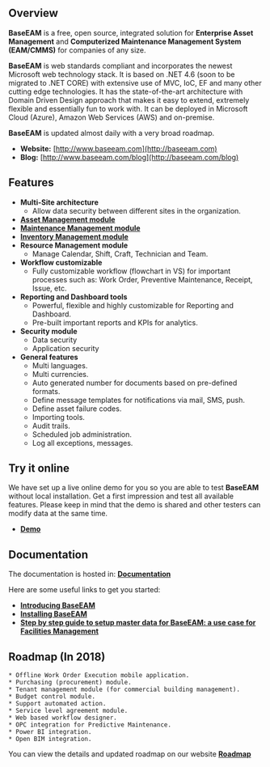 ## Overview

**BaseEAM** is a free, open source, integrated solution for **Enterprise Asset Management** and **Computerized Maintenance Management System (EAM/CMMS)** for companies of any size. 

**BaseEAM** is web standards compliant and incorporates the newest Microsoft web technology stack. It is based on .NET 4.6 (soon to be migrated to .NET CORE) with extensive use of MVC, IoC, EF and many other cutting edge technologies. It has the state-of-the-art architecture with Domain Driven Design approach that makes it easy to extend, extremely flexible and essentially fun to work with. It can be deployed in Microsoft Cloud (Azure), Amazon Web Services (AWS) and on-premise.

**BaseEAM** is updated almost daily with a very broad roadmap.

* **Website:** [http://www.baseeam.com](http://baseeam.com)
* **Blog:** [http://www.baseeam.com/blog](http://baseeam.com/blog)

## Features

* **Multi-Site architecture**
    * Allow data security between different sites in the organization.
* [**Asset Management module**](http://baseeam.com/Home/AssetManagement)
* [**Maintenance Management module**](http://baseeam.com/Home/MaintenanceManagement)
* [**Inventory Management module**](http://baseeam.com/Home/InventoryManagement)
* **Resource Management module**
    * Manage Calendar, Shift, Craft, Technician and Team.
* **Workflow customizable**
    * Fully customizable workflow (flowchart in VS) for important processes such as: Work Order, Preventive Maintenance, Receipt, Issue, etc.
* **Reporting and Dashboard tools**
    * Powerful, flexible and highly customizable for Reporting and Dashboard.
    * Pre-built important reports and KPIs for analytics.
* **Security module**
    * Data security
    * Application security
* **General features**
    * Multi languages.
    * Multi currencies.
    * Auto generated number for documents based on pre-defined formats.
    * Define message templates for notifications via mail, SMS, push.
    * Define asset failure codes.
    * Importing tools.
    * Audit trails.   
    * Scheduled job administration.
    * Log all exceptions, messages.

## Try it online

We have set up a live online demo for you so you are able to test **BaseEAM** without local installation. Get a first impression and test all available features. Please keep in mind that the demo is shared and other testers can modify data at the same time.

* [**Demo**](http://app.baseeam.com)

## Documentation

The documentation is hosted in: [**Documentation**](https://baseeam.atlassian.net/wiki/spaces/Baseeamv1/pages)

Here are some useful links to get you started:

* [**Introducing BaseEAM**](https://baseeam.atlassian.net/wiki/spaces/Baseeamv1/pages/39714817/Introducing+BaseEAM)
* [**Installing BaseEAM**](https://baseeam.atlassian.net/wiki/spaces/Baseeamv1/pages/22904902/Installing+BaseEAM)
* [**Step by step guide to setup master data for BaseEAM: a use case for Facilities Management**](https://baseeam.atlassian.net/wiki/spaces/Baseeamv1/pages/81723413/Step+by+step+guide+to+setup+master+data+for+BaseEAM+a+use+case+for+Facilities+Management)

## Roadmap (In 2018)

    * Offline Work Order Execution mobile application.
    * Purchasing (procurement) module.
    * Tenant management module (for commercial building management).
    * Budget control module.
    * Support automated action.
    * Service level agreement module.
    * Web based workflow designer.
    * OPC integration for Predictive Maintenance.
    * Power BI integration.
    * Open BIM integration.
	
You can view the details and updated roadmap on our website [**Roadmap**](http://baseeam.com/Home/Roadmap)
